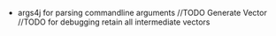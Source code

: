 
* args4j for parsing commandline arguments
        //TODO Generate Vector
        //TODO for debugging retain all intermediate vectors